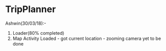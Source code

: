 # TripPlanner
Ashwin(30/03/18):-
1. Loader(80% completed)
2. Map Activity Loaded - got current location - zooming camera yet to be done

